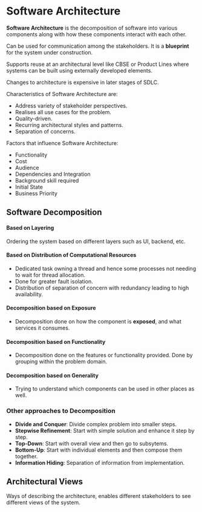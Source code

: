 # Software Architecture

**Software Architecture** is the decomposition of software into various components along with how these components interact with each other.

Can be used for communication among the stakeholders. It is a **blueprint** for the system under construction.

Supports reuse at an architectural level like CBSE or Product Lines where systems can be built using externally developed elements.

Changes to architecture is expensive in later stages of SDLC.

Characteristics of Software Architecture are:

- Address variety of stakeholder perspectives.
- Realises all use cases for the problem.
- Quality-driven.
- Recurring architectural styles and patterns.
- Separation of concerns.

Factors that influence Software Architecture:

- Functionality
- Cost
- Audience
- Dependencies and Integration
- Background skill required
- Initial State
- Business Priority

## Software Decomposition

#### Based on Layering

Ordering the system based on different layers such as UI, backend, etc.

#### Based on Distribution of Computational Resources

- Dedicated task owning a thread and hence some processes not needing to wait for thread allocation.
- Done for greater fault isolation.
- Distribution of separation of concern with redundancy leading to high availability.

#### Decomposition based on Exposure

- Decomposition done on how the component is **exposed**, and what services it consumes.

#### Decomposition based on Functionality

- Decomposition done on the features or functionality provided. Done by grouping within the problem domain.

#### Decomposition based on Generality

- Trying to understand which components can be used in other places as well.

### Other approaches to Decomposition

- **Divide and Conquer**: Divide complex problem into smaller steps.
- **Stepwise Refinement**: Start with simple solution and enhance it step by step.
- **Top-Down**: Start with overall view and then go to subsytems.
- **Bottom-Up**: Start with individual elements and then compose them together.
- **Information Hiding**: Separation of information from implementation.


## Architectural Views

Ways of describing the architecture, enables different stakeholders to see different views of the system. 

